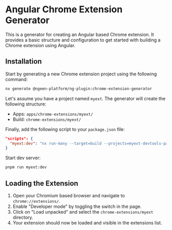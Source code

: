 # Angular Chrome Extension Generator

This is a generator for creating an Angular based Chrome extension. It provides a basic structure and configuration to get started with building a Chrome extension using Angular.

## Installation

Start by generating a new Chrome extension project using the following command:

```bash
nx generate @ngeen-platform/ng-plugin:chrome-extension-generator
```

Let's assume you have a project named `myext`. The generator will create the following structure:

- Apps: `apps/chrome-extensions/myext/`
- Build: `chrome-extensions/myext/`

Finally, add the following script to your `package.json` file:

```json
"scripts": {
  "myext:dev": "nx run-many --target=build --projects=myext-devtools-panel,myext-options,myext-popup,myext-background-script,myext-content-script --configuration=development --watch --parallel 5"
}
```

Start dev server:

```bash
pnpm run myext:dev
```

## Loading the Extension

1. Open your Chromium based browser and navigate to `chrome://extensions/`.
2. Enable "Developer mode" by toggling the switch in the page.
3. Click on "Load unpacked" and select the `chrome-extensions/myext` directory.
4. Your extension should now be loaded and visible in the extensions list.
